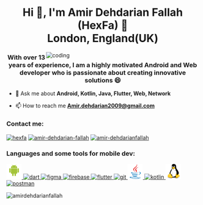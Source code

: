 <h1 align="center">Hi 👋, I'm Amir Dehdarian Fallah (HexFa) 🤠</br>
London, England(UK)</h1>
<p><img align="right" alt="coding" width="400" src="https://github.com/hexfa/hexfa/assets/15713659/1e3e242f-4adc-4d63-b44e-3ebb673a5e6f"><p>

<h3 align="center">With over 13 years of experience, I am a highly motivated Android and Web developer who is passionate about creating innovative solutions 😄</h3>

- 💬 Ask me about **Android, Kotlin, Java, Flutter, Web, Network**

- 📫 How to reach me **Amir.dehdarian2009@gmail.com**

<h3 align="left">Contact me:</h3>
<p align="left">
<a href="https://t.me/hexority" target="blank"><img align="center" src="https://upload.wikimedia.org/wikipedia/commons/8/82/Telegram_logo.svg" alt="hexfa" height="30" width="40" /></a>
<a href="https://linkedin.com/in/hexfa" target="blank"><img align="center" src="https://raw.githubusercontent.com/rahuldkjain/github-profile-readme-generator/master/src/images/icons/Social/linked-in-alt.svg" alt="amir-dehdarian-fallah" height="30" width="40" /></a>
<a href="https://join.skype.com/invite/yfAFQQG2tBbQ" target="blank"><img align="center" src="https://raw.githubusercontent.com/rahuldkjain/github-profile-readme-generator/master/src/images/icons/Social/skype.svg" alt="amir-dehdarianfallah" height="30" width="40" /></a>
</p>

<h3 align="left">Languages and some tools for mobile dev:</h3>
<p align="left"> <a href="https://developer.android.com" target="_blank" rel="noreferrer"> <img src="https://raw.githubusercontent.com/devicons/devicon/master/icons/android/android-original-wordmark.svg" alt="android" width="40" height="40"/> </a> <a href="https://dart.dev" target="_blank" rel="noreferrer"> <img src="https://www.vectorlogo.zone/logos/dartlang/dartlang-icon.svg" alt="dart" width="40" height="40"/> </a> <a href="https://www.figma.com/" target="_blank" rel="noreferrer"> <img src="https://www.vectorlogo.zone/logos/figma/figma-icon.svg" alt="figma" width="40" height="40"/> </a> <a href="https://firebase.google.com/" target="_blank" rel="noreferrer"> <img src="https://www.vectorlogo.zone/logos/firebase/firebase-icon.svg" alt="firebase" width="40" height="40"/> </a> <a href="https://flutter.dev" target="_blank" rel="noreferrer"> <img src="https://www.vectorlogo.zone/logos/flutterio/flutterio-icon.svg" alt="flutter" width="40" height="40"/> </a> <a href="https://git-scm.com/" target="_blank" rel="noreferrer"> <img src="https://www.vectorlogo.zone/logos/git-scm/git-scm-icon.svg" alt="git" width="40" height="40"/> </a> <a href="https://www.java.com" target="_blank" rel="noreferrer"> <img src="https://raw.githubusercontent.com/devicons/devicon/master/icons/java/java-original.svg" alt="java" width="40" height="40"/> </a> <a href="https://kotlinlang.org" target="_blank" rel="noreferrer"> <img src="https://www.vectorlogo.zone/logos/kotlinlang/kotlinlang-icon.svg" alt="kotlin" width="40" height="40"/> </a> <a href="https://www.linux.org/" target="_blank" rel="noreferrer"> <img src="https://raw.githubusercontent.com/devicons/devicon/master/icons/linux/linux-original.svg" alt="linux" width="40" height="40"/> </a> <a href="https://postman.com" target="_blank" rel="noreferrer"> <img src="https://www.vectorlogo.zone/logos/getpostman/getpostman-icon.svg" alt="postman" width="40" height="40"/> </a> </p>

<img align="center" src="https://api.githubtrends.io/user/svg/hexfa/langs?time_range=one_year&compact=True&theme=classic" alt="amirdehdarianfallah" />



